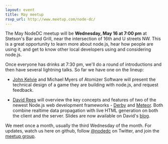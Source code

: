 ```yaml
---
layout: event
title: May meetup
rsvp_url: http://www.meetup.com/node-dc/
---
```


The May NodeDC meetup will be **Wednesday, May 16 at 7:00 pm** at Stetson's Bar and Grill, near the intersection of 16th and U streets NW. This is a great opportunity to learn more about node.js, hear how people are using it, and get to know other local developers using and considering node.js. 

Once everyone has drinks at 7:30 pm, we'll do a round of introductions and then have several lightning talks. So far we have one on the lineup:

- [John Kelvie](http://twitter.com/johnkelvie) and Michael Myers of Atomizer Software will present the technical design of a game they are building with node.js, and request feedback. 

- [David Rees](https://twitter.com/#!/studgeek) will overview the key concepts and features of two of the newest Node.js web development frameworks - [Derby](http://derbyjs.com/) and [Meteor](http://meteor.com/). Both combine realtime data propagation with live HTML generation on both the client and the server. Slides are now available on David's [blog](http://studgeek.com/2012/05/10/nodejs-meteorjs-derbyjs-nodedc/).

We meet once a month, usually the third Wednesday of the month. For updates, watch us here on github, follow [@nodedc](https://twitter.com/#!/nodedc) on Twitter, and join the [meetup group](http://www.meetup.com/node-dc/).

 